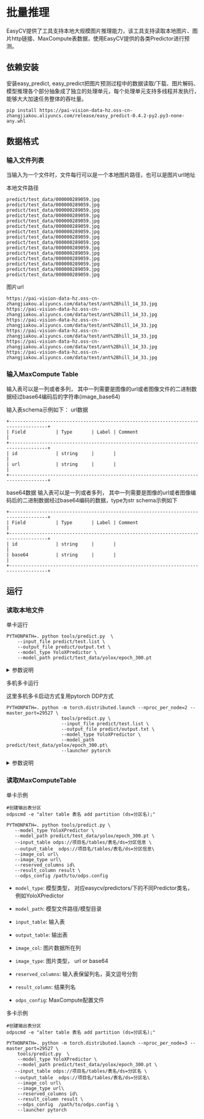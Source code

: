 # 批量推理
EasyCV提供了工具支持本地大规模图片推理能力，该工具支持读取本地图片、图片http链接、MaxCompute表数据，使用EasyCV提供的各类Predictor进行预测。

## 依赖安装
安装easy_predict, easy_predict把图片预测过程中的数据读取/下载、图片解码、模型推理各个部分抽象成了独立的处理单元，每个处理单元支持多线程并发执行，能够大大加速任务整体的吞吐量。
```
pip install https://pai-vision-data-hz.oss-cn-zhangjiakou.aliyuncs.com/release/easy_predict-0.4.2-py2.py3-none-any.whl
```


## 数据格式
### 输入文件列表
当输入为一个文件时，文件每行可以是一个本地图片路径，也可以是图片url地址

本地文件路径
```shell
predict/test_data/000000289059.jpg
predict/test_data/000000289059.jpg
predict/test_data/000000289059.jpg
predict/test_data/000000289059.jpg
predict/test_data/000000289059.jpg
predict/test_data/000000289059.jpg
predict/test_data/000000289059.jpg
predict/test_data/000000289059.jpg
predict/test_data/000000289059.jpg
predict/test_data/000000289059.jpg
predict/test_data/000000289059.jpg
predict/test_data/000000289059.jpg
predict/test_data/000000289059.jpg
predict/test_data/000000289059.jpg
predict/test_data/000000289059.jpg
```

图片url
```shell
https://pai-vision-data-hz.oss-cn-zhangjiakou.aliyuncs.com/data/test/ant%2Bhill_14_33.jpg
https://pai-vision-data-hz.oss-cn-zhangjiakou.aliyuncs.com/data/test/ant%2Bhill_14_33.jpg
https://pai-vision-data-hz.oss-cn-zhangjiakou.aliyuncs.com/data/test/ant%2Bhill_14_33.jpg
https://pai-vision-data-hz.oss-cn-zhangjiakou.aliyuncs.com/data/test/ant%2Bhill_14_33.jpg
https://pai-vision-data-hz.oss-cn-zhangjiakou.aliyuncs.com/data/test/ant%2Bhill_14_33.jpg
https://pai-vision-data-hz.oss-cn-zhangjiakou.aliyuncs.com/data/test/ant%2Bhill_14_33.jpg
```


### 输入MaxCompute Table
输入表可以是一列或者多列， 其中一列需要是图像的url或者图像文件的二进制数据经过base64编码后的字符串(image_base64)

输入表schema示例如下：
url数据
```shell
+------------------------------------------------------------------------------------+
| Field           | Type       | Label | Comment                                     |
+------------------------------------------------------------------------------------+
| id              | string     |       |                                             |
| url             | string     |       |                                             |
+------------------------------------------------------------------------------------+
```

base64数据
输入表可以是一列或者多列， 其中一列需要是图像的url或者图像编码后的二进制数据经过base64编码的数据，type为str
schema示例如下
```shell
+------------------------------------------------------------------------------------+
| Field           | Type       | Label | Comment                                     |
+------------------------------------------------------------------------------------+
| id              | string     |       |                                             |
| base64          | string     |       |                                             |
+------------------------------------------------------------------------------------+
```


## 运行

### 读取本地文件

单卡运行
```shell
PYTHONPATH=. python tools/predict.py  \
    --input_file predict/test.list \
    --output_file predict/output.txt \
    --model_type YoloXPredictor \
    --model_path predict/test_data/yolox/epoch_300.pt
```

<details>
<summary>参数说明</summary>

- `input_file`: 输入文件路径

- `output_file`: 输出文件路径

- `model_type`: 模型类型， 对应easycv/predictors/下的不同Predictor类名， 例如YoloXPredictor

- `model_path`: 模型文件路径/模型目录
</details>

多机多卡运行

这里多机多卡启动方式复用pytorch DDP方式
```shell
PYTHONPATH=. python -m torch.distributed.launch --nproc_per_node=2 --master_port=29527 \
                    tools/predict.py \
                    --input_file predict/test.list \
                    --output_file predict/output.txt \
                    --model_type YoloXPredictor \
                    --model_path  predict/test_data/yolox/epoch_300.pt\
                    --launcher pytorch
```
<details>
<summary>参数说明</summary>

- `nproc_per_node`:  每个节点的gpu数

- `master_port`: master节点端口

- `master_addr`: master IP

- `input_file`: 输入文件路径

- `output_file`: 输出文件路径

- `model_type`: 模型类型， 对应easycv/predictors/下的不同Predictor类名， 例如YoloXPredictor

- `model_path`: 模型文件路径/模型目录

</details>


### 读取MaxComputeTable

单卡示例
```shell
#创建输出表分区
odpscmd -e "alter table 表名 add partition (ds=分区名);"

PYTHONPATH=. python tools/predict.py \
   --model_type YoloXPredictor \
   --model_path predict/test_data/yolox/epoch_300.pt \
   --input_table odps://项目名/tables/表名/ds=分区信息 \
   --output_table  odps://项目名/tables/表名/ds=分区信息\
   --image_col url\
   --image_type url\
   --reserved_columns id\
   --result_column result \
   --odps_config /path/to/odps.config
```
- `model_type`: 模型类型， 对应easycv/predictors/下的不同Predictor类名， 例如YoloXPredictor

- `model_path`: 模型文件路径/模型目录

- `input_table`: 输入表

- `output_table`: 输出表

- `image_col`: 图片数据所在列

- `image_type`: 图片类型， url or base64
- `reserved_columns`: 输入表保留列名，英文逗号分割
- `result_column`: 结果列名
- `odps_config`: MaxCompute配置文件


</details>

多卡示例
```shell
#创建输出表分区
odpscmd -e "alter table 表名 add partition (ds=分区名);"

PYTHONPATH=. python -m torch.distributed.launch --nproc_per_node=3 --master_port=29527 \
    tools/predict.py  \
    --model_type YoloXPredictor \
    --model_path predict/test_data/yolox/epoch_300.pt \
   --input_table odps://项目名/tables/表名/ds=分区名 \
   --output_table  odps://项目名/tables/表名/ds=分区名\
    --image_col url\
    --image_type url\
    --reserved_columns id\
    --result_column result \
    --odps_config  /path/to/odps.config \
    --launcher pytorch
```
